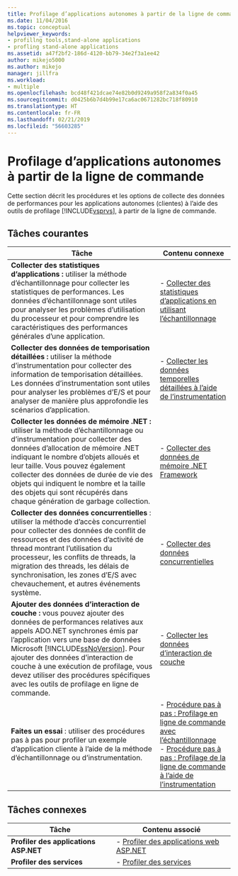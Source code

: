 ```yaml
---
title: Profilage d’applications autonomes à partir de la ligne de commande | Microsoft Docs
ms.date: 11/04/2016
ms.topic: conceptual
helpviewer_keywords:
- profillng tools,stand-alone applications
- profling stand-alone applications
ms.assetid: a47f2bf2-186d-4120-bb79-34e2f3a1ee42
author: mikejo5000
ms.author: mikejo
manager: jillfra
ms.workload:
- multiple
ms.openlocfilehash: bcd48f421dcae74e82b0d9249a958f2a834f0a45
ms.sourcegitcommit: d0425b6b7d4b99e17ca6ac0671282bc718f80910
ms.translationtype: HT
ms.contentlocale: fr-FR
ms.lasthandoff: 02/21/2019
ms.locfileid: "56603285"
---
```

# <a name="command-line-profiling-of-stand-alone-applications"></a>Profilage d’applications autonomes à partir de la ligne de commande
Cette section décrit les procédures et les options de collecte des données de performances pour les applications autonomes (clientes) à l’aide des outils de profilage [!INCLUDE[vsprvs](../code-quality/includes/vsprvs_md.md)], à partir de la ligne de commande.

## <a name="common-tasks"></a>Tâches courantes

| Tâche | Contenu connexe |
| - | - |
| **Collecter des statistiques d’applications :** utiliser la méthode d’échantillonnage pour collecter les statistiques de performances. Les données d’échantillonnage sont utiles pour analyser les problèmes d’utilisation du processeur et pour comprendre les caractéristiques des performances générales d’une application. | -   [Collecter des statistiques d’applications en utilisant l’échantillonnage](../profiling/collecting-application-statistics-for-stand-alone-applications.md) |
| **Collecter des données de temporisation détaillées :** utiliser la méthode d’instrumentation pour collecter des information de temporisation détaillées. Les données d’instrumentation sont utiles pour analyser les problèmes d’E/S et pour analyser de manière plus approfondie les scénarios d’application. | -   [Collecter les données temporelles détaillées à l’aide de l’instrumentation](../profiling/collecting-detailed-timing-data-for-a-stand-alone-application.md) |
| **Collecter les données de mémoire .NET :** utiliser la méthode d’échantillonnage ou d’instrumentation pour collecter des données d’allocation de mémoire .NET indiquant le nombre d’objets alloués et leur taille. Vous pouvez également collecter des données de durée de vie des objets qui indiquent le nombre et la taille des objets qui sont récupérés dans chaque génération de garbage collection. | -   [Collecter des données de mémoire .NET Framework](../profiling/collecting-dotnet-framework-memory-data-for-stand-alone-applications.md) |
| **Collecter des données concurrentielles** : utiliser la méthode d’accès concurrentiel pour collecter des données de conflit de ressources et des données d’activité de thread montrant l’utilisation du processeur, les conflits de threads, la migration des threads, les délais de synchronisation, les zones d’E/S avec chevauchement, et autres événements système. | -   [Collecter des données concurrentielles](../profiling/collecting-concurrency-data-for-stand-alone-applications.md) |
| **Ajouter des données d’interaction de couche :** vous pouvez ajouter des données de performances relatives aux appels ADO.NET synchrones émis par l’application vers une base de données Microsoft [!INCLUDE[ssNoVersion](../data-tools/includes/ssnoversion_md.md)]. Pour ajouter des données d’interaction de couche à une exécution de profilage, vous devez utiliser des procédures spécifiques avec les outils de profilage en ligne de commande. | -   [Collecter les données d’interaction de couche](../profiling/adding-tier-interaction-data-from-the-command-line.md) |
| **Faites un essai** : utiliser des procédures pas à pas pour profiler un exemple d’application cliente à l’aide de la méthode d’échantillonnage ou d’instrumentation. | -   [Procédure pas à pas : Profilage en ligne de commande avec l’échantillonnage](../profiling/walkthrough-command-line-profiling-using-sampling.md)<br />-   [Procédure pas à pas : Profilage de la ligne de commande à l’aide de l’instrumentation](/visualstudio/profiling/command-line-profiling-of-stand-alone-applications) |

## <a name="related-tasks"></a>Tâches connexes

|Tâche|Contenu associé|
|----------|---------------------|
|**Profiler des applications ASP.NET**|-   [Profiler des applications web ASP.NET](../profiling/command-line-profiling-of-aspnet-web-applications.md)|
|**Profiler des services**|-   [Profiler des services](../profiling/command-line-profiling-of-services.md)|